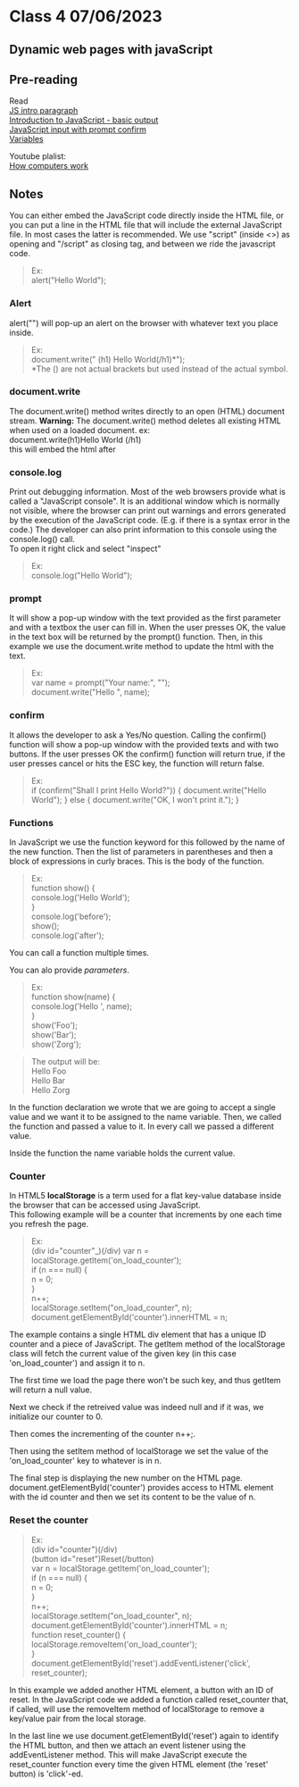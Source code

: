 # Class 4 07/06/2023
## Dynamic web pages with javaScript
## Pre-reading
Read  
[JS intro paragraph](https://developer.mozilla.org/en-US/docs/Learn/CSS/First_steps/What_is_CSS)   
[Introduction to JavaScript - basic output](https://www.w3schools.com/css/css_howto.asp)  
[JavaScript input with prompt confirm](https://www.w3schools.com/cssref/pr_text_color.php)  
[Variables](https://developer.mozilla.org/en-US/docs/Web/CSS/Reference)  

Youtube plalist:  
[How computers work ](https://meyerweb.com/eric/tools/css/reset/)

## Notes
You can either embed the JavaScript code directly inside the HTML file, or you can put a line in the HTML file that will include the external JavaScript file. In most cases the latter is recommended. We use "script" (inside <>) as opening and "/script" as closing tag, and between we ride the javascript code.
>Ex:  
alert("Hello World");

### Alert
alert("") will pop-up an alert on the browser with whatever text you place inside.
>Ex:  
document.write(" (h1) Hello World(/h1)*");  
*The () are not actual brackets but used instead of the actual symbol. 

### document.write
The document.write() method writes directly to an open (HTML) document stream.
**Warning:**
The document.write() method deletes all existing HTML when used on a loaded document.
ex:  
document.write(h1)Hello World (/h1)  
this will embed the html after  

### console.log
Print out debugging information.
Most of the web browsers provide what is called a "JavaScript console". It is an additional window which is normally not visible, where the browser can print out warnings and errors generated by the execution of the JavaScript code. (E.g. if there is a syntax error in the code.) The developer can also print information to this console using the console.log() call.  
To open it right click and select "inspect"
>Ex:  
console.log("Hello World");

### prompt
It will show a pop-up window with the text provided as the first parameter and with a textbox the user can fill in. When the user presses OK, the value in the text box will be returned by the prompt() function. Then, in this example we use the document.write method to update the html with the text.
>Ex:  
var name = prompt("Your name:", "");  
document.write("Hello ", name);

### confirm
It allows the developer to ask a Yes/No question. Calling the confirm() function will show a pop-up window with the provided texts and with two buttons. If the user presses OK the confirm() function will return true, if the user presses cancel or hits the ESC key, the function will return false.

>Ex:  
if (confirm("Shall I print Hello World?")) {
    document.write("Hello World");
} else {
    document.write("OK, I won't print it.");
}


### Functions
In JavaScript we use the function keyword for this followed by the name of the new function. Then the list of parameters in parentheses and then a block of expressions in curly braces. This is the body of the function.
>Ex:  
function show() {  
  console.log('Hello World');  
}  
console.log('before');  
show();  
console.log('after');  

You can call a function multiple times.  

You can alo provide *parameters*.  
>Ex:  
function show(name) {  
  console.log('Hello ', name);  
}  
show('Foo');  
show('Bar');  
show('Zorg');  

>The output will be:  
Hello Foo  
Hello Bar  
Hello Zorg  

In the function declaration we wrote that we are going to accept a single value and we want it to be assigned to the name variable. Then, we called the function and passed a value to it. In every call we passed a different value.

Inside the function the name variable holds the current value.


### Counter
In HTML5 **localStorage** is a term used for a flat key-value database inside the browser that can be accessed using JavaScript.  
This following example will be a counter that increments by one each time you refresh the page.  
>Ex:  
(div id="counter"_)(/div)
var n = localStorage.getItem('on_load_counter');   
if (n === null) {  
    n = 0;  
}  
n++;  
localStorage.setItem("on_load_counter", n);  
document.getElementById('counter').innerHTML = n;  

The example contains a single HTML div element that has a unique ID counter and a piece of JavaScript. The getItem method of the localStorage class will fetch the current value of the given key (in this case 'on_load_counter') and assign it to n.

The first time we load the page there won't be such key, and thus getItem will return a null value.

Next we check if the retreived value was indeed null and if it was, we initialize our counter to 0.

Then comes the incrementing of the counter n++;.

Then using the setItem method of localStorage we set the value of the 'on_load_counter' key to whatever is in n.

The final step is displaying the new number on the HTML page. document.getElementById('counter') provides access to HTML element with the id counter and then we set its content to be the value of n.

### Reset the counter

>Ex:  
(div id="counter")(/div)  
(button id="reset")Reset(/button)  
var n = localStorage.getItem('on_load_counter');  
if (n === null) {  
    n = 0;  
}  
n++;  
localStorage.setItem("on_load_counter", n);  
document.getElementById('counter').innerHTML = n;  
function reset_counter() {  
    localStorage.removeItem('on_load_counter');  
}  
document.getElementById('reset').addEventListener('click',   reset_counter);  

In this example we added another HTML element, a button with an ID of reset. In the JavaScript code we added a function called reset_counter that, if called, will use the removeItem method of localStorage to remove a key/value pair from the local storage.

In the last line we use document.getElementById('reset') again to identify the HTML button, and then we attach an event listener using the addEventListener method. This will make JavaScript execute the reset_counter function every time the given HTML element (the 'reset' button) is 'click'-ed.